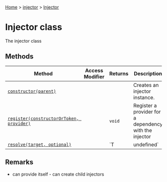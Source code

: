 [Home](./index) &gt; [injector](./injector.md) &gt; [Injector](./injector.injector.md)

# Injector class

The injector class

## Methods

|  Method | Access Modifier | Returns | Description |
|  --- | --- | --- | --- |
|  [`constructor(parent)`](./injector.injector.constructor.md) |  |  | Creates an injector instance. |
|  [`register(constructorOrToken, provider)`](./injector.injector.register.md) |  | `void` | Register a provider for a dependency with the injector |
|  [`resolve(target, optional)`](./injector.injector.resolve.md) |  | `T | undefined` | Resolve a dependency |

## Remarks

- can provide itself - can create child injectors
